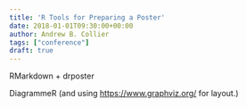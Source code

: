 ```yaml
---
title: 'R Tools for Preparing a Poster'
date: 2018-01-01T09:30:00+00:00
author: Andrew B. Collier
tags: ["conference"]
draft: true
---
```


RMarkdown + drposter

DiagrammeR (and using https://www.graphviz.org/ for layout.)